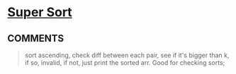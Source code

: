 # [Super Sort](https://toph.co/p/super-sort)

## __COMMENTS__

> sort ascending, check diff between each pair, see if it's bigger than k, if so, invalid, if not, just print the sorted arr. Good for checking sorts;
